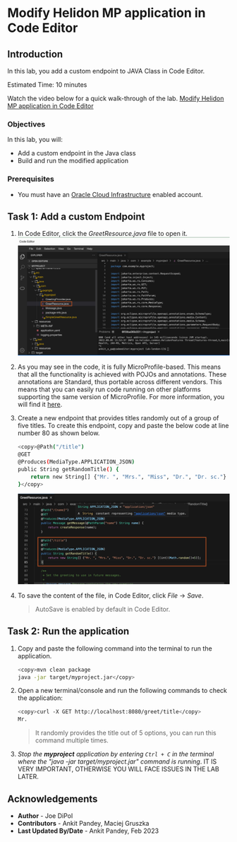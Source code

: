 # Modify Helidon MP application in Code Editor

## Introduction

In this lab, you add a custom endpoint to JAVA Class in Code Editor.

Estimated Time: 10 minutes

Watch the video below for a quick walk-through of the lab.
[Modify Helidon MP application in Code Editor](videohub:1_sv1iug41)

### Objectives

In this lab, you will:

* Add a custom endpoint in the Java class
* Build and run the modified application

### Prerequisites

* You must have an [Oracle Cloud Infrastructure](https://cloud.oracle.com/en_US/cloud-infrastructure) enabled account.

## Task 1: Add a custom Endpoint

1. In Code Editor, click the *GreetResource.java* file to open it.
    ![open file](images/open-file.png)


2. As you may see in the code, it is fully MicroProfile-based. This means that all the functionality is achieved with POJOs and annotations.  These annotations are Standard, thus portable across different vendors. This means that you can easily run code running on other platforms supporting the same version of MicroProfile. For more information, you will find it [here](https://microprofile.io/).

3. Create a new endpoint that provides titles randomly out of a group of five titles. To create this endpoint, copy and paste the below code at line number 80 as shown below.
    ```bash
    <copy>@Path("/title")
    @GET
    @Produces(MediaType.APPLICATION_JSON)
    public String getRandomTitle() {
        return new String[] {"Mr. ", "Mrs.", "Miss", "Dr.", "Dr. sc."} [(int)(Math.random()*5)];
    }</copy>
    ```
    ![add code](images/add-code.png)

4. To save the content of the file, in Code Editor, click *File* -> *Save*.
    > AutoSave is enabled by default in Code Editor.


## Task 2: Run the application

1. Copy and paste the following command into the terminal to run the application.
    ```bash
    <copy>mvn clean package
    java -jar target/myproject.jar</copy>
    ```


2. Open a new terminal/console and run the following commands to check the application:
    ```bash
    <copy>curl -X GET http://localhost:8080/greet/title</copy>
    Mr.
    ```
    > It randomly provides the title out of 5 options, you can run this command multiple times.

3. *Stop the **myproject** application by entering `Ctrl + C` in the terminal where the "java -jar target/myproject.jar" command is running*. IT IS VERY IMPORTANT, OTHERWISE YOU WILL FACE ISSUES IN THE LAB LATER.

## Acknowledgements

* **Author** -  Joe DiPol
* **Contributors** - Ankit Pandey, Maciej Gruszka
* **Last Updated By/Date** - Ankit Pandey, Feb 2023